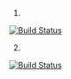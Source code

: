 1. 
[![Build Status](https://jomardyan.visualstudio.com/jomardyan/_apis/build/status/jomardyan.CRIF-Encrypt?branchName=master)](https://jomardyan.visualstudio.com/jomardyan/_build/latest?definitionId=6&branchName=master)

2. 
[![Build Status](https://jomardyan.visualstudio.com/SwiftFileServerGithub/_apis/build/status/jomardyan.Swift-FileServer?branchName=master)](https://jomardyan.visualstudio.com/SwiftFileServerGithub/_build/latest?definitionId=4&branchName=master)
